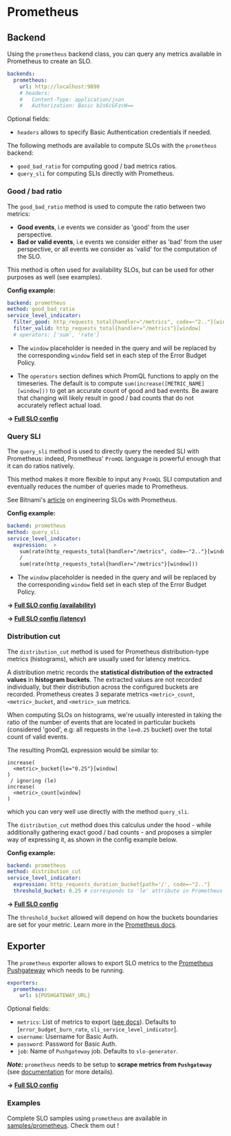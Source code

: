 # Prometheus

## Backend

Using the `prometheus` backend class, you can query any metrics available in
Prometheus to create an SLO.

```yaml
backends:
  prometheus:
    url: http://localhost:9090
    # headers:
    #   Content-Type: application/json
    #   Authorization: Basic b2s6cGFzcW==
```

Optional fields:
* `headers` allows to specify Basic Authentication credentials if needed.

The following methods are available to compute SLOs with the `prometheus`
backend:

* `good_bad_ratio` for computing good / bad metrics ratios.
* `query_sli` for computing SLIs directly with Prometheus.

### Good / bad ratio

The `good_bad_ratio` method is used to compute the ratio between two metrics:

- **Good events**, i.e events we consider as 'good' from the user perspective.
- **Bad or valid events**, i.e events we consider either as 'bad' from the user
perspective, or all events we consider as 'valid' for the computation of the
SLO.

This method is often used for availability SLOs, but can be used for other
purposes as well (see examples).

**Config example:**

```yaml
backend: prometheus
method: good_bad_ratio
service_level_indicator:
  filter_good: http_requests_total{handler="/metrics", code=~"2.."}[window]
  filter_valid: http_requests_total{handler="/metrics"}[window]
  # operators: ['sum', 'rate']
```
* The `window` placeholder is needed in the query and will be replaced by the
corresponding `window` field set in each step of the Error Budget Policy.

* The `operators` section defines which PromQL functions to apply on the
timeseries. The default is to compute `sum(increase([METRIC_NAME][window]))` to
get an accurate count of good and bad events. Be aware that changing will likely
result in good / bad counts that do not accurately reflect actual load.

**&rightarrow; [Full SLO config](../../samples/prometheus/slo_prom_metrics_availability_ratio.yaml)**


### Query SLI

The `query_sli` method is used to directly query the needed SLI with Prometheus:
indeed, Prometheus' `PromQL` language is powerful enough that it can do ratios
natively.

This method makes it more flexible to input any `PromQL` SLI computation and
eventually reduces the number of queries made to Prometheus.

See Bitnami's [article](https://engineering.bitnami.com/articles/implementing-slos-using-prometheus.html)
on engineering SLOs with Prometheus.

**Config example:**

```yaml
backend: prometheus
method: query_sli
service_level_indicator:
  expression:  >
    sum(rate(http_requests_total{handler="/metrics", code=~"2.."}[window]))
    /
    sum(rate(http_requests_total{handler="/metrics"}[window]))
```
* The `window` placeholder is needed in the query and will be replaced by the
corresponding `window` field set in each step of the Error Budget Policy.

**&rightarrow; [Full SLO config (availability)](../../samples/prometheus/slo_prom_metrics_availability_query_sli.yaml)**

**&rightarrow; [Full SLO config (latency)](../../samples/prometheus/slo_prom_metrics_latency_query_sli.yaml)**

### Distribution cut

The `distribution_cut` method is used for Prometheus distribution-type metrics (histograms), which are usually used for latency metrics.

A distribution metric records the **statistical distribution of the extracted
values** in **histogram buckets**. The extracted values are not recorded
individually, but their distribution across the configured buckets are recorded.
Prometheus creates 3 separate metrics `<metric>_count`, `<metric>_bucket`,
and `<metric>_sum` metrics.

When computing SLOs on histograms, we're usually interested in
taking the ratio of the number of events that are located in particular buckets
(considered 'good', e.g: all requests in the `le=0.25` bucket) over the total
count of valid events.

The resulting PromQL expression would be similar to:
```
increase(
  <metric>_bucket{le="0.25"}[window]
)
 / ignoring (le)
increase(
  <metric>_count[window]
)
```
which you can very well use directly with the method `query_sli`.

The `distribution_cut` method does this calculus under the hood - while
additionally gathering exact good / bad counts - and proposes a simpler way of
expressing it, as shown in the config example below.

**Config example:**
```yaml
backend: prometheus
method: distribution_cut
service_level_indicator:
  expression: http_requests_duration_bucket{path='/', code=~"2.."}
  threshold_bucket: 0.25 # corresponds to 'le' attribute in Prometheus histograms
```
**&rightarrow; [Full SLO config](../../samples/prometheus/slo_prom_metrics_latency_distribution_cut.yaml)**

The `threshold_bucket` allowed  will depend on how the buckets boundaries are
set for your metric. Learn more in the [Prometheus docs](https://prometheus.io/docs/concepts/metric_types/#histogram).


## Exporter

The `prometheus` exporter allows to export SLO metrics to the 
[Prometheus Pushgateway](https://prometheus.io/docs/practices/pushing/) which 
needs to be running.

```yaml
exporters:
  prometheus:
    url: ${PUSHGATEWAY_URL}
```

Optional fields:
  * `metrics`: List of metrics to export ([see docs](../shared/metrics.md)). Defaults to [`error_budget_burn_rate`, `sli_service_level_indicator`].
  * `username`: Username for Basic Auth.
  * `password`: Password for Basic Auth.
  * `job`: Name of `Pushgateway` job. Defaults to `slo-generator`.

***Note:*** `prometheus` needs to be setup to **scrape metrics from `Pushgateway`** 
(see [documentation](https://github.com/prometheus/pushgateway) for more details).

**&rightarrow; [Full SLO config](../../samples/prometheus/slo_prom_metrics_availability_query_sli.yaml)**


### Examples

Complete SLO samples using `prometheus` are available in
[samples/prometheus](../../samples/prometheus). Check them out !

